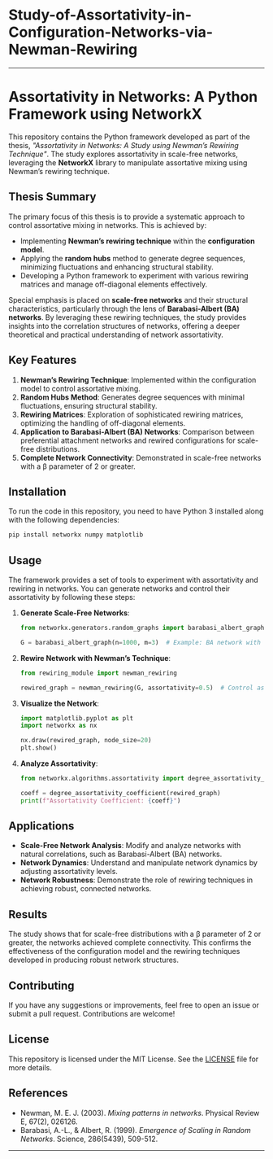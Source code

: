 # Study-of-Assortativity-in-Configuration-Networks-via-Newman-Rewiring


---

# Assortativity in Networks: A Python Framework using NetworkX

This repository contains the Python framework developed as part of the thesis, *"Assortativity in Networks: A Study using Newman’s Rewiring Technique"*. The study explores assortativity in scale-free networks, leveraging the **NetworkX** library to manipulate assortative mixing using Newman’s rewiring technique.

## Thesis Summary

The primary focus of this thesis is to provide a systematic approach to control assortative mixing in networks. This is achieved by:

- Implementing **Newman’s rewiring technique** within the **configuration model**.
- Applying the **random hubs** method to generate degree sequences, minimizing fluctuations and enhancing structural stability.
- Developing a Python framework to experiment with various rewiring matrices and manage off-diagonal elements effectively.
  
Special emphasis is placed on **scale-free networks** and their structural characteristics, particularly through the lens of **Barabasi-Albert (BA) networks**. By leveraging these rewiring techniques, the study provides insights into the correlation structures of networks, offering a deeper theoretical and practical understanding of network assortativity.

## Key Features

1. **Newman’s Rewiring Technique**: Implemented within the configuration model to control assortative mixing.
2. **Random Hubs Method**: Generates degree sequences with minimal fluctuations, ensuring structural stability.
3. **Rewiring Matrices**: Exploration of sophisticated rewiring matrices, optimizing the handling of off-diagonal elements.
4. **Application to Barabasi-Albert (BA) Networks**: Comparison between preferential attachment networks and rewired configurations for scale-free distributions.
5. **Complete Network Connectivity**: Demonstrated in scale-free networks with a β parameter of 2 or greater.

## Installation

To run the code in this repository, you need to have Python 3 installed along with the following dependencies:

```bash
pip install networkx numpy matplotlib
```

## Usage

The framework provides a set of tools to experiment with assortativity and rewiring in networks. You can generate networks and control their assortativity by following these steps:

1. **Generate Scale-Free Networks**:
   ```python
   from networkx.generators.random_graphs import barabasi_albert_graph
   
   G = barabasi_albert_graph(n=1000, m=3)  # Example: BA network with 1000 nodes
   ```

2. **Rewire Network with Newman’s Technique**:
   ```python
   from rewiring_module import newman_rewiring
   
   rewired_graph = newman_rewiring(G, assortativity=0.5)  # Control assortativity
   ```

3. **Visualize the Network**:
   ```python
   import matplotlib.pyplot as plt
   import networkx as nx
   
   nx.draw(rewired_graph, node_size=20)
   plt.show()
   ```

4. **Analyze Assortativity**:
   ```python
   from networkx.algorithms.assortativity import degree_assortativity_coefficient
   
   coeff = degree_assortativity_coefficient(rewired_graph)
   print(f"Assortativity Coefficient: {coeff}")
   ```

## Applications

- **Scale-Free Network Analysis**: Modify and analyze networks with natural correlations, such as Barabasi-Albert (BA) networks.
- **Network Dynamics**: Understand and manipulate network dynamics by adjusting assortativity levels.
- **Network Robustness**: Demonstrate the role of rewiring techniques in achieving robust, connected networks.

## Results

The study shows that for scale-free distributions with a β parameter of 2 or greater, the networks achieved complete connectivity. This confirms the effectiveness of the configuration model and the rewiring techniques developed in producing robust network structures.

## Contributing

If you have any suggestions or improvements, feel free to open an issue or submit a pull request. Contributions are welcome!

## License

This repository is licensed under the MIT License. See the [LICENSE](LICENSE) file for more details.

## References

- Newman, M. E. J. (2003). *Mixing patterns in networks*. Physical Review E, 67(2), 026126.
- Barabasi, A.-L., & Albert, R. (1999). *Emergence of Scaling in Random Networks*. Science, 286(5439), 509-512.

---

